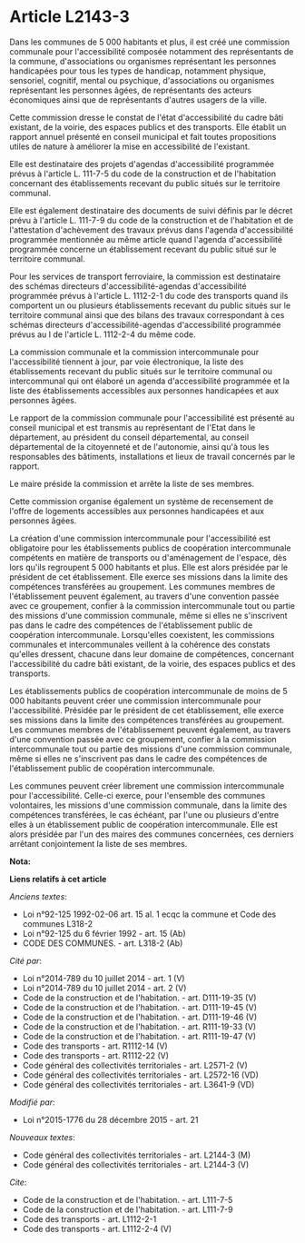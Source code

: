 # Article L2143-3

Dans les communes de 5 000 habitants et plus, il est créé une commission communale pour l'accessibilité composée notamment
des représentants de la commune, d'associations ou organismes représentant les personnes handicapées pour tous les types de
handicap, notamment physique, sensoriel, cognitif, mental ou psychique, d'associations ou organismes représentant les
personnes âgées, de représentants des acteurs économiques ainsi que de représentants d'autres usagers de la ville. 

Cette commission dresse le constat de l'état d'accessibilité du cadre bâti existant, de la voirie, des espaces publics et des
transports. Elle établit un rapport annuel présenté en conseil municipal et fait toutes propositions utiles de nature à
améliorer la mise en accessibilité de l'existant. 

Elle est destinataire des projets d'agendas d'accessibilité programmée prévus à l'article L. 111-7-5 du code de la
construction et de l'habitation concernant des établissements recevant du public situés sur le territoire communal. 

Elle est également destinataire des documents de suivi définis par le décret prévu à l'article L. 111-7-9 du code de la
construction et de l'habitation et de l'attestation d'achèvement des travaux prévus dans l'agenda d'accessibilité programmée
mentionnée au même article quand l'agenda d'accessibilité programmée concerne un établissement recevant du public situé sur
le territoire communal. 

Pour les services de transport ferroviaire, la commission est destinataire des schémas directeurs d'accessibilité-agendas
d'accessibilité programmée prévus à l'article L. 1112-2-1 du code des transports quand ils comportent un ou plusieurs
établissements recevant du public situés sur le territoire communal ainsi que des bilans des travaux correspondant à ces
schémas directeurs d'accessibilité-agendas d'accessibilité programmée prévus au I de l'article L. 1112-2-4 du même code. 

La commission communale et la commission intercommunale pour l'accessibilité tiennent à jour, par voie électronique, la liste
des établissements recevant du public situés sur le territoire communal ou intercommunal qui ont élaboré un agenda
d'accessibilité programmée et la liste des établissements accessibles aux personnes handicapées et aux personnes âgées. 

Le rapport de la commission communale pour l'accessibilité est présenté au conseil municipal et est transmis au représentant
de l'Etat dans le département, au président du conseil départemental, au conseil départemental de la citoyenneté et de
l'autonomie, ainsi qu'à tous les responsables des bâtiments, installations et lieux de travail concernés par le rapport. 

Le maire préside la commission et arrête la liste de ses membres. 

Cette commission organise également un système de recensement de l'offre de logements accessibles aux personnes handicapées
et aux personnes âgées. 

La création d'une commission intercommunale pour l'accessibilité est obligatoire pour les établissements publics de
coopération intercommunale compétents en matière de transports ou d'aménagement de l'espace, dès lors qu'ils regroupent 5 000
habitants et plus. Elle est alors présidée par le président de cet établissement. Elle exerce ses missions dans la limite des
compétences transférées au groupement. Les communes membres de l'établissement peuvent également, au travers d'une convention
passée avec ce groupement, confier à la commission intercommunale tout ou partie des missions d'une commission communale,
même si elles ne s'inscrivent pas dans le cadre des compétences de l'établissement public de coopération intercommunale.
Lorsqu'elles coexistent, les commissions communales et intercommunales veillent à la cohérence des constats qu'elles
dressent, chacune dans leur domaine de compétences, concernant l'accessibilité du cadre bâti existant, de la voirie, des
espaces publics et des transports. 

Les établissements publics de coopération intercommunale de moins de 5 000 habitants peuvent créer une commission
intercommunale pour l'accessibilité. Présidée par le président de cet établissement, elle exerce ses missions dans la limite
des compétences transférées au groupement. Les communes membres de l'établissement peuvent également, au travers d'une
convention passée avec ce groupement, confier à la commission intercommunale tout ou partie des missions d'une commission
communale, même si elles ne s'inscrivent pas dans le cadre des compétences de l'établissement public de coopération
intercommunale. 

Les communes peuvent créer librement une commission intercommunale pour l'accessibilité. Celle-ci exerce, pour l'ensemble des
communes volontaires, les missions d'une commission communale, dans la limite des compétences transférées, le cas échéant,
par l'une ou plusieurs d'entre elles à un établissement public de coopération intercommunale. Elle est alors présidée par
l'un des maires des communes concernées, ces derniers arrêtant conjointement la liste de ses membres.

**Nota:**



**Liens relatifs à cet article**

_Anciens textes_:

  - Loi n°92-125 1992-02-06 art. 15 al. 1 ecqc la commune et Code des communes L318-2
  - Loi n°92-125 du 6 février 1992 - art. 15 (Ab)
  - CODE DES COMMUNES. - art. L318-2 (Ab)

_Cité par_:

  - Loi n°2014-789 du 10 juillet 2014 - art. 1 (V)
  - Loi n°2014-789 du 10 juillet 2014 - art. 2 (V)
  - Code de la construction et de l'habitation. - art. D111-19-35 (V)
  - Code de la construction et de l'habitation. - art. D111-19-45 (V)
  - Code de la construction et de l'habitation. - art. D111-19-46 (V)
  - Code de la construction et de l'habitation. - art. R111-19-33 (V)
  - Code de la construction et de l'habitation. - art. R111-19-47 (V)
  - Code des transports - art. R1112-14 (V)
  - Code des transports - art. R1112-22 (V)
  - Code général des collectivités territoriales - art. L2571-2 (V)
  - Code général des collectivités territoriales - art. L2572-16 (VD)
  - Code général des collectivités territoriales - art. L3641-9 (VD)

_Modifié par_:

  - Loi n°2015-1776 du 28 décembre 2015 - art. 21

_Nouveaux textes_:

  - Code général des collectivités territoriales - art. L2144-3 (M)
  - Code général des collectivités territoriales - art. L2144-3 (V)

_Cite_:

  - Code de la construction et de l'habitation. - art. L111-7-5
  - Code de la construction et de l'habitation. - art. L111-7-9
  - Code des transports - art. L1112-2-1
  - Code des transports - art. L1112-2-4 (V)
